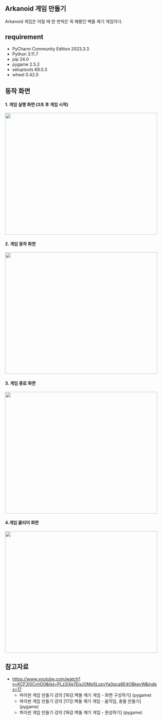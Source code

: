 ## Arkanoid 게임 만들기
Arkanoid 게임은 어릴 때 한 번씩은 꼭 해봤던 벽돌 깨기 게임이다.

## requirement
- PyCharm Community Edition 2023.3.3
- Python 3.11.7
- pip 24.0
- pygame 2.5.2
- setuptools 69.0.3
- wheel 0.42.0

## 동작 화면
#### 1. 게임 실행 화면 (3초 후 게임 시작)
<img src="https://github.com/dhkstnrh/Arkanoid-Game/assets/55154297/cb71744d-a726-40c5-841f-693e5612226a" width="500" height="400">


#### 2. 게임 동작 화면
<img src="https://github.com/dhkstnrh/Arkanoid-Game/assets/55154297/952b3493-784d-4ca3-b824-0bc77ccedc1b" width="500" height="400">


#### 3. 게임 종료 화면
<img src="https://github.com/dhkstnrh/Arkanoid-Game/assets/55154297/92fd149a-b27d-422c-995c-7029988b7e5a" width="500" height="400">


#### 4.게임 클리어 화면
<img src="https://github.com/dhkstnrh/Arkanoid-Game/assets/55154297/f6aa3400-39ed-4561-ad31-fd736bfa2257" width="500" height="400">


## 참고자료
- https://www.youtube.com/watch?v=KCF2I0CyhD0&list=PLz2iXe7EqJOMp5LozvYa0qca9E4OBkevW&index=17
  - 파이썬 게임 만들기 강의 [16강.벽돌 깨기 게임 - 화면 구성하기] (pygame)
  - 파이썬 게임 만들기 강의 [17강.벽돌 깨기 게임 - 움직임, 충돌 만들기] (pygame)
  - 파이썬 게임 만들기 강의 [18강.벽돌 깨기 게임 - 완성하기] (pygame)
